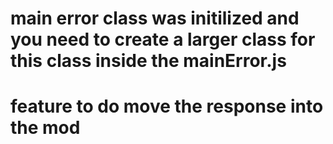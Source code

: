 # main error class was initilized and you need to create a larger class for this class inside the mainError.js 
# feature to do move the response into the mod